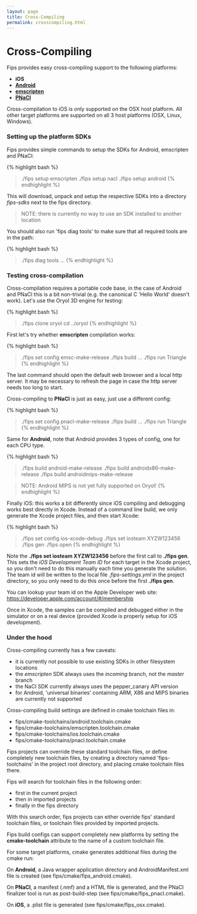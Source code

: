 ```yaml
---
layout: page
title: Cross-Compiling
permalink: crosscompiling.html
---
```


# Cross-Compiling

Fips provides easy cross-compiling support to the following platforms:

- **iOS**
- [**Android**](https://developer.android.com/tools/sdk/ndk/index.html)
- [**emscripten**](http://kripken.github.io/emscripten-site/index.html)
- [**PNaCl**](https://developer.chrome.com/native-client)

Cross-compilation to iOS is only supported on the OSX host platform. All
other target platforms are supported on all 3 host platforms (OSX, Linux, Windows).


### Setting up the platform SDKs

Fips provides simple commands to setup the SDKs for Android, emscripten and
PNaCl:

{% highlight bash %}
> ./fips setup emscripten
> ./fips setup nacl
> ./fips setup android
{% endhighlight %}

This will download, unpack and setup the respective SDKs into a directory
_fips-sdks_ next to the fips directory.

> NOTE: there is currently no way to use an SDK installed to another location

You should also run 'fips diag tools' to make sure that all required
tools are in the path:

{% highlight bash %}
> ./fips diag tools
...
{% endhighlight %}

### Testing cross-compilation

Cross-compilation requires a portable code base, in the case of Android and
PNaCl this is a bit non-trivial (e.g. the canonical C 'Hello World' doesn't
work). Let's use the Oryol 3D engine for testing:

{% highlight bash %}
> ./fips clone oryol
> cd ../oryol
{% endhighlight %}

First let's try whether **emscripten** compilation works:

{% highlight bash %}
> ./fips set config emsc-make-release
> ./fips build
...
> ./fips run Triangle
{% endhighlight %}

The last command should open the default web browser and a local http server.
It may be necessary to refresh the page in case the http server needs too long
to start.

Cross-compiling to **PNaCl** is just as easy, just use a different config:

{% highlight bash %}
> ./fips set config pnacl-make-release
> ./fips build
...
> ./fips run Triangle
{% endhighlight %}

Same for **Android**, note that Android provides 3 types of config, one for each
CPU type.

{% highlight bash %}
> ./fips build android-make-release
> ./fips build androidx86-make-release
> ./fips build androidmips-make-release

> NOTE: Android MIPS is not yet fully supported on Oryol!
{% endhighlight %}

Finally iOS: this works a bit differently since iOS compiling and debugging
works best directly in Xcode. Instead of a command line build, we only 
generate the Xcode project files, and then start Xcode:

{% highlight bash %}
> ./fips set config ios-xcode-debug
> ./fips set iosteam XYZW123456
> ./fips gen
> ./fips open
{% endhighlight %}

Note the **./fips set iosteam XYZW123456** before the first call to **./fips gen**.
This sets the _iOS Development Team ID_ for each target in the Xcode project,
so you don't need to do this manually each time you generate the solution.
The team id will be written to the local file _.fips-settings.yml_ in the project
directory, so you only need to do this once before the first **./fips gen**.

You can lookup your team id on the Apple Developer web site:
https://developer.apple.com/account/#/membership

Once in Xcode, the samples can be compiled and debugged either in the simulator
or on a real device (provided Xcode is properly setup for iOS development).

### Under the hood

Cross-compiling currently has a few caveats:

* it is currently not possible to use existing SDKs in other filesystem locations
* the _emscripten_ SDK always uses the _incoming_ branch, not the _master_ branch
* the NaCl SDK currently always uses the pepper_canary API version
* for Android, 'universal binaries' containing ARM, X86 and MIPS binaries are 
  currently not supported

Cross-compiling build settings are defined in cmake toolchain files in:

* fips/cmake-toolchains/android.toolchain.cmake
* fips/cmake-toolchains/emscripten.toolchain.cmake
* fips/cmake-toolchains/ios.toolchain.cmake
* fips/cmake-toolchains/pnacl.toolchain.cmake

Fips projects can override these standard toolchain files, or define
completely new toolchain files, by creating
a directory named 'fips-toolchains' in the project root directory, and
placing cmake toolchain files there.

Fips will search for toolchain files in the following order:

* first in the current project
* then in imported projects
* finally in the fips directory

With this search order, fips projects can either override fips' standard
toolchain files, or toolchain files provided by imported projects.

Fips build configs can support completely new platforms by setting the
**cmake-toolchain** attribute to the name of a custom toolchain file.

For some target platforms, cmake generates additional files during the cmake run:

On **Android**, a Java wrapper application directory and AndroidManifest.xml 
file is created (see fips/cmake/fips_android.cmake).

On **PNaCl**, a manifest (.nmf) and a HTML file is generated, and the PNaCl 
finalizer tool is run as post-build-step (see fips/cmake/fips_pnacl.cmake).

On **iOS**, a .plist file is generated (see fips/cmake/fips_osx.cmake).

